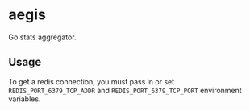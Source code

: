 aegis
=====

Go stats aggregator.

## Usage

To get a redis connection, you must pass in or set `REDIS_PORT_6379_TCP_ADDR`
and `REDIS_PORT_6379_TCP_PORT` environment variables.
